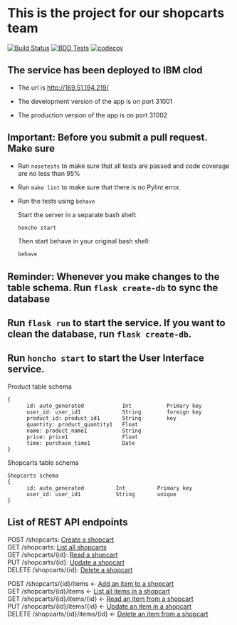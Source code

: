 # This is the project for our shopcarts team

[![Build Status](https://github.com/2022-DevOps-Shopcarts/shopcarts/actions/workflows/workflow.yml/badge.svg)](https://github.com/2022-DevOps-Shopcarts/shopcarts/actions)
[![BDD Tests](https://github.com/CSCI-GA-2820-FA22-003/shopcarts/actions/workflows/bdd.yml/badge.svg)](https://github.com/CSCI-GA-2820-FA22-003/shopcarts/actions/workflows/bdd.yml)
[![codecov](https://codecov.io/gh/CSCI-GA-2820-FA22-003/shopcarts/branch/main/graph/badge.svg?token=7E17S7VS4E)](https://codecov.io/gh/CSCI-GA-2820-FA22-003/shopcarts)

## The service has been deployed to IBM clod

- The url is http://169.51.194.219/

- The development version of the app is on port 31001

- The production version of the app is on port 31002

## Important: Before you submit a pull request. Make sure

- Run `nosetests` to make sure that all tests are passed and code coverage are no less than 95%

- Run `make lint` to make sure that there is no Pylint error. 

- Run the tests using `behave`

  Start the server in a separate bash shell:

  ```sh
  honcho start
  ```

  Then start behave in your original bash shell:

  ```sh
  behave
  ```
## Reminder: Whenever you make changes to the table schema. Run `flask create-db` to sync the database

## Run `flask run` to start the service. If you want to clean the database, run `flask create-db`.

## Run `honcho start` to start the User Interface service.

Product table schema
```
{
      id: auto_generated            Int           Primary key
      user_id: user_id1             String        foreign key
      product_id: product_id1       String        key
      quantity: product_quantity1   Float
      name: product_name1           String
      price: price1                 Float
      time: purchase_time1          Date
}
```
Shopcarts table schema
```
Shopcarts schema
{
      id: auto_generated          Int          Primary key
      user_id: user_id1           String       unique
}
```

**List of REST API endpoints**
----

POST   /shopcarts: [Create a shopcart](./docs/shopcarts/create.md)\
GET    /shopcarts: [List all shopcarts](./docs/shopcarts/read_all.md)\
GET    /shopcarts/{id}: [Read a shopcart](./docs/shopcarts/read.md)\
PUT    /shopcarts/{id}: [Update a shopcart](./docs/shopcarts/update.md)\
DELETE /shopcarts/{id}: [Delete a shopcart](./docs/shopcarts/delete.md)

POST   /shopcarts/{id}/items	   <- [Add an item to a shopcart](./docs/items/add.md)\
GET    /shopcarts/{id}/items	   <- [List all items in a shopcart](./docs/items/list.md)\
GET    /shopcarts/{id}/items/{id}  <- [Read an item from a shopcart](./docs/items/read.md)\
PUT    /shopcarts/{id}/items/{id}  <- [Update an item in a shopcart](./docs/items/update.md)\
DELETE /shopcarts/{id}/items/{id}  <- [Delete an item from a shopcart](./docs/items/delete.md)
